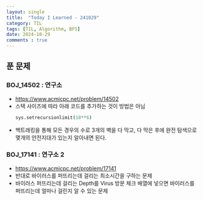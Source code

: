 ```yaml
---
layout: single
title:  "Today I Learned - 241029"
category: TIL
tags: [TIL, Algorithm, BFS]
date: 2024-10-29
comments : true
---
```


## 푼 문제
### BOJ_14502 : 연구소
* https://www.acmicpc.net/problem/14502
* 스택 사이즈에 따라 아래 코드를 추가하는 것이 방법은 아님
    ```python
    sys.setrecursionlimit(10**6)
    ```
* 백트래킹을 통해 모든 경우의 수로 3개의 벽을 다 막고, 다 막은 후에 완전 탐색으로 몇개의 안전지대가 있는지 알아내면 된다.

### BOJ_17141 : 연구소 2
* https://www.acmicpc.net/problem/17141
* 반대로 바이러스를 퍼뜨리는데 걸리는 최소시간을 구하는 문제
* 바이러스 퍼뜨리는데 걸리는 Depth를 Virus 방문 체크 배열에 넣으면 바이러스를 퍼뜨리는데 얼마나 걸린지 알 수 있는 문제